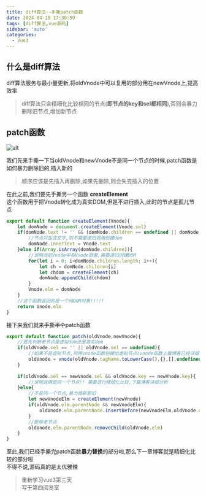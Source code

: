 ```yaml
---
title: diff算法--手撕patch函数
date: 2024-04-10 17:30:59
tags: [diff算法,vue源码]
sidebar: 'auto'
categories:
  - Vue3
---
```


## 什么是diff算法
diff算法服务与最小量更新,将oldVnode中可以复用的部分用在newVnode上,提高效率  

>diff算法只会精细化比较相同的节点(**即节点的key和sel都相同**),否则会暴力删除旧节点,增加新节点

<!--more-->

## patch函数

![alt ](/assets/img/patch.png)

我们先来手撕一下当oldVnode和newVnode不是同一个节点的时候,patch函数是如何暴力删除旧的,插入新的

>顺序应该是先插入再删除,如果先删除,则会失去插入的位置  

在此之前,我们要先手撕另一个函数 **createElement**  
这个函数用于把Vnode转化成为真实DOM,但是不进行插入,此时的节点是孤儿节点

```javascript
export default function createElement(Vnode){
    let domNode = document.createElement(Vnode.sel)
    if(domNode.text != '' && (domNode.children == undefined || domNode.children.length == 0)){
        //节点只包含文字,则不需要递归调用创建dom
        domNode.innerText = Vnode.text
    }else if(Array.isArray(domNode.children)){
        //说明当前Vnode中有Vnode嵌套,需要递归创建DOM
        for(let i = 0; i<domNode.children.length; i++){
            let ch = domNode.children[i]
            let chdom = createElement(ch)
            domNode.appendChild(chdom)
        }
        Vnode.elm = domNode
    }
    //这个函数返回的是一个纯DOM对象!!!!!
    return Vnode.elm
}
```

接下来我们就来手撕~~半个~~patch函数
```javascript
export default function patch(oldVnode,newVnode){
    //首先判断老节点是虚拟dom还是真实dom
    if(oldVnode.sel == '' || oldVnode.sel == undefined){
        //如果不是虚拟节点,则用vnode函数创建出虚拟节点(vnode函数上篇博客已经详细讲述过)
        oldVnode = vnode(oldVnode.tagName.toLowerCase(),{},[],undefined,oldVnode)
    }
    
    if(oldVnode.sel == newVnode.sel && oldVnode.key == newVnode.key){
        //说明这俩是同一个节点!! 需要进行精细化比较,下篇博客详细分析
    }else{
        //不是同一个节点,暴力插新删旧
        let newVnodeElm = createElement(newVnode)
        if(oldVnode.elm.parentNode && newVnodeElm){
            oldVnode.elm.parentNode.insertBefore(newVnodeElm,oldVnode.elm)
        }
        //删除老节点
        oldVnode.elm.parentNode.removeChild(oldVnode.elm)
    }
}
```

至此,我们已经手撕完patch函数**暴力替换**的部分啦,那么下一章博客就是精细化比较的部分啦  
不得不说,源码真的是太优雅辣

>重新学习vue3第三天  
>写于第四阅览室

